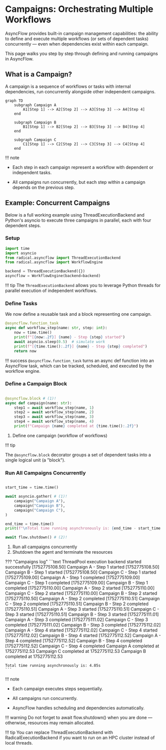 # Campaigns: Orchestrating Multiple Workflows

AsyncFlow provides built-in campaign management capabilities: the ability to define and execute multiple workflows (or sets of dependent tasks) concurrently — even when dependencies exist within each campaign.

This page walks you step by step through defining and running campaigns in AsyncFlow.

## What is a Campaign?
A campaign is a sequence of workflows or tasks with internal dependencies, run concurrently alongside other independent campaigns.

```mermaid
graph TD
    subgraph Campaign A
        A1[Step 1] --> A2[Step 2] --> A3[Step 3] --> A4[Step 4]
    end

    subgraph Campaign B
        B1[Step 1] --> B2[Step 2] --> B3[Step 3] --> B4[Step 4]
    end

    subgraph Campaign C
        C1[Step 1] --> C2[Step 2] --> C3[Step 3] --> C4[Step 4]
    end
```

!!! note

- Each step in each campaign represent a workflow with dependent or independent tasks.

- All campaigns run concurrently, but each step within a campaign depends on the previous step.

## Example: Concurrent Campaigns

Below is a full working example using ThreadExecutionBackend and Python's asyncio to execute three campaigns in parallel, each with four dependent steps.

### Setup

```python
import time
import asyncio
from radical.asyncflow import ThreadExecutionBackend
from radical.asyncflow import WorkflowEngine

backend = ThreadExecutionBackend({})
asyncflow = WorkflowEngine(backend=backend)
```

!!! tip
The `ThreadExecutionBackend` allows you to leverage Python threads for parallel execution of independent workflows.


### Define Tasks

We now define a reusable task and a block representing one campaign.

```python
@asyncflow.function_task
async def workflow_step(name: str, step: int):
    now = time.time()
    print(f"[{now:.2f}] {name} - Step {step} started")
    await asyncio.sleep(0.5)  # simulate work
    print(f"[{time.time():.2f}] {name} - Step {step} completed")
    return now
```

!!! success
`@asyncflow.function_task` turns an async def function into an AsyncFlow task, which can be tracked, scheduled, and executed by the workflow engine.


### Define a Campaign Block

```python

@asyncflow.block # (1)!
async def campaign(name: str):
    step1 = await workflow_step(name, 1)
    step2 = await workflow_step(name, 2)
    step3 = await workflow_step(name, 3)
    step4 = await workflow_step(name, 4)
    print(f"Campaign {name} completed at {time.time():.2f}")
```

1. Define one campaign (workflow of workflows)

!!! tip

The `@asyncflow.block` decorator groups a set of dependent tasks into a single logical unit (a "block").


### Run All Campaigns Concurrently

```python

start_time = time.time()

await asyncio.gather( # (1)!
    campaign("Campaign A"),
    campaign("Campaign B"),
    campaign("Campaign C"),
)

end_time = time.time()
print(f"\nTotal time running asynchronously is: {end_time - start_time:.2f}s")

await flow.shutdown() # (2)!
```

1. Run all campaigns concurrently
2. Shutdown the agent and terminate the resources

??? "Campaigns log"
    ```text
    ThreadPool execution backend started successfully
    [1752775108.50] Campaign A - Step 1 started
    [1752775108.50] Campaign B - Step 1 started
    [1752775108.50] Campaign C - Step 1 started
    [1752775109.00] Campaign A - Step 1 completed
    [1752775109.00] Campaign C - Step 1 completed
    [1752775109.00] Campaign B - Step 1 completed
    [1752775110.00] Campaign A - Step 2 started
    [1752775110.00] Campaign C - Step 2 started
    [1752775110.00] Campaign B - Step 2 started
    [1752775110.50] Campaign A - Step 2 completed
    [1752775110.51] Campaign C - Step 2 completed
    [1752775110.51] Campaign B - Step 2 completed
    [1752775110.51] Campaign A - Step 3 started
    [1752775110.51] Campaign C - Step 3 started
    [1752775110.51] Campaign B - Step 3 started
    [1752775111.01] Campaign A - Step 3 completed
    [1752775111.02] Campaign C - Step 3 completed
    [1752775111.02] Campaign B - Step 3 completed
    [1752775112.02] Campaign A - Step 4 started
    [1752775112.02] Campaign C - Step 4 started
    [1752775112.02] Campaign B - Step 4 started
    [1752775112.52] Campaign A - Step 4 completed
    [1752775112.52] Campaign B - Step 4 completed
    [1752775112.52] Campaign C - Step 4 completed
    Campaign A completed at 1752775112.53
    Campaign C completed at 1752775112.53
    Campaign B completed at 1752775112.53

    Total time running asynchronously is: 4.05s
    ```

!!! note
- Each campaign executes steps sequentially.

- All campaigns run concurrently.

- AsyncFlow handles scheduling and dependencies automatically.

!!! warning
Do not forget to await flow.shutdown() when you are done — otherwise, resources may remain allocated.

!!! tip
You can replace ThreadExecutionBackend with RadicalExecutionBackend if you want to run on an HPC cluster instead of local threads.
